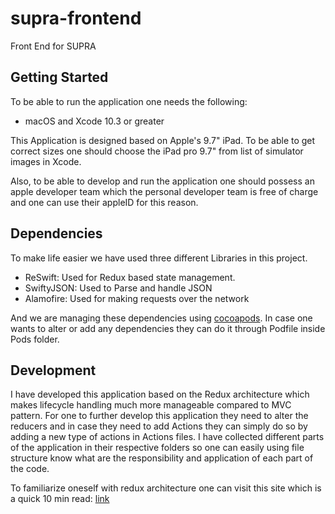 # supra-frontend

Front End for SUPRA

## Getting Started

To be able to run the application one needs the following:

* macOS and Xcode 10.3 or greater

This Application is designed based on Apple's 9.7" iPad. To be able to get correct sizes one should choose the iPad pro 9.7" from list of simulator images in Xcode.

Also, to be able to develop and run the application one should possess an apple developer team which the personal developer team is free of charge and one can use their appleID for this reason.

## Dependencies

To make life easier we have used three different Libraries in this project.

* ReSwift: Used for Redux based state management.
* SwiftyJSON: Used to Parse and handle JSON
* Alamofire: Used for making requests over the network

And we are managing these dependencies using [cocoapods](https://cocoapods.org).
In case one wants to alter or add any dependencies they can do it through Podfile inside Pods folder.



## Development

I have developed this application based on the Redux architecture which makes lifecycle handling much more manageable compared to MVC pattern. For one to further develop this application they need to alter the reducers and in case they need to add Actions they can simply do so by adding a new type of actions in Actions files. I have collected different parts of the application in their respective folders so one can easily using file structure know what are the responsibility and application of each part of the code.

To familiarize oneself with redux architecture one can visit this site which is a quick 10 min read: [link](http://reswift.github.io/ReSwift/master/getting-started-guide.html)